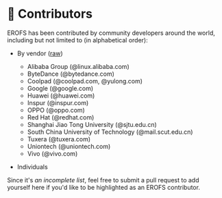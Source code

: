 # 🎉 Contributors

EROFS has been contributed by community developers around the world,
including but not limited to (in alphabetical order):

 * By vendor ([raw](https://github.com/erofs/docs/actions/workflows/credits.yml))
     - Alibaba Group (@linux.alibaba.com)
     - ByteDance (@bytedance.com)
     - Coolpad (@coolpad.com, @yulong.com)
     - Google (@google.com)
     - Huawei (@huawei.com)
     - Inspur (@inspur.com)
     - OPPO (@oppo.com)
     - Red Hat (@redhat.com)
     - Shanghai Jiao Tong University (@sjtu.edu.cn)
     - South China University of Technology (@mail.scut.edu.cn)
     - Tuxera (@tuxera.com)
     - Uniontech (@uniontech.com)
     - Vivo (@vivo.com)

  * Individuals

Since it's _an incomplete list_, feel free to submit a pull request to
add yourself here if you'd like to be highlighted as an EROFS
contributor.
